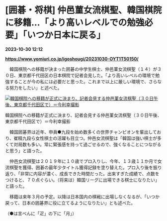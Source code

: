 # [囲碁・将棋] 仲邑菫女流棋聖、韓国棋院に移籍…「より高いレベルでの勉強必要」「いつか日本に戻る」

**2023-10-30 12:12**

**https://www.yomiuri.co.jp/igoshougi/20231030-OYT1T50150/**

　韓国棋院への移籍が決まった囲碁の中学生棋士、仲邑菫女流棋聖（１４）が３０日、東京都千代田区の日本棋院で記者会見した。「より高いレベルの環境で勉強することが今の私には必要だと思った。これまで以上に厳しい環境で、さらなる努力をしたい」と述べた。

[![韓国棋院への移籍が正式に決まり、記者会見する仲邑菫女流棋聖（３０日午後、東京都千代田区で）＝今利幸撮影](https://www.yomiuri.co.jp/media/2023/10/20231030-OYT1I50103-1.jpg)](https://www.yomiuri.co.jp/pluralphoto/20231030-OYT1I50103/)

韓国棋院への移籍が正式に決まり、記者会見する仲邑菫女流棋聖（３０日午後、東京都千代田区で）＝今利幸撮影

　韓国囲碁界は近年、申眞●九段を始め数多くの世界チャンピオンを輩出しており、崔精九段ら女性棋士の活躍も目立つ。仲邑女流棋聖は「韓国は強い棋士が多くて対局数も多い。常に緊張感を持って過ごせるので、強くなることにつながると思う」と語った。

　仲邑女流棋聖は２０１９年に１０歳でプロ入りし、今年、１３歳１１か月で女流棋聖を獲得、囲碁の最年少タイトル獲得記録を塗り替えた。プロ入り後を振り返り、「非常に内容が濃く、成長できた時間だった。出来すぎた成績で、点数をつけると、７０点ぐらい。（将来は）韓国リーグに出場できる棋士になりたい」と語った。

　移籍は来年３月の予定。以降は日本国内の棋戦に出場しなくなるが、「いつか戻って、日本の囲碁界に役に立てるようになりたい」とも述べた。

（●は言べんに「疋」の下に「月」）